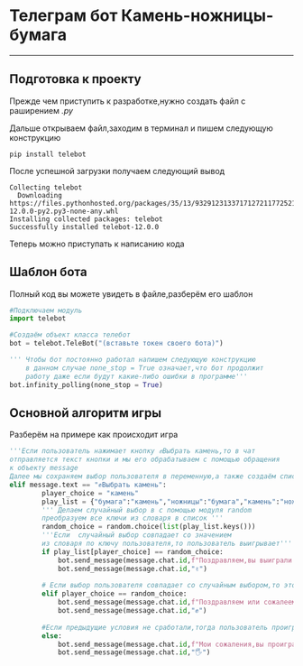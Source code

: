 # Телеграм бот Камень-ножницы-бумага
_____
## Подготовка к проекту
Прежде чем приступить к разработке,нужно создать файл с раширением *.py*

Дальше открываем файл,заходим в терминал и пишем следующую конструкцию

```
pip install telebot
```
После успешной загрузки получаем следующий вывод
```
Collecting telebot
  Downloading https://files.pythonhosted.org/packages/35/13/932912313371712721177252111742730293214/telebot-12.0.0-py2.py3-none-any.whl
Installing collected packages: telebot
Successfully installed telebot-12.0.0
```
Теперь можно приступать к написанию кода
## Шаблон бота
Полный код вы можете увидеть в файле,разберём его шаблон
``` python
#Подключаем модуль
import telebot

#Создаём объект класса телебот
bot = telebot.TeleBot("(вставьте токен своего бота)")

''' Чтобы бот постоянно работал напишем следующую конструкцию
    в данном случае none_stop = True означает,что бот продолжит
    работу даже если будут какие-либо ошибки в программе'''
bot.infinity_polling(none_stop = True)

```
## Основной алгоритм игры
Разберём на примере как происходит игра

```python
'''Если пользователь нажимает кнопку ✊Выбрать камень,то в чат
отправляется текст кнопки и мы его обрабатываем с помощью обращения
к объекту message
Далее мы сохраняем выбор пользователя в переменную,а также создаём список с выигрышными позициями'''
elif message.text == "✊Выбрать камень":
        player_choiсe = "камень"
        play_list = {"бумага":"камень","ножницы":"бумага","камень":"ножницы"}
        ''' Делаем случайный выбор в с помощью модуля random
        преобразуем все ключи из словаря в список '''
        random_choice = random.choice(list(play_list.keys()))
        '''Если  случайный выбор совпадает со значением
        из словаря по ключу пользователя,то пользователь выигрывает'''
        if play_list[player_choiсe] == random_choice:
            bot.send_message(message.chat.id,f"Поздравляем,вы выиграли!\nБот выбрал - {random_choice}!✅")
            bot.send_message(message.chat.id,"✌️")
          
        # Если выбор пользователя совпадает со случайным выбором,то это ничья
        elif player_choiсe == random_choice:
            bot.send_message(message.chat.id,f"Поздравляем или сожалеем?У вас ничья!\nБот тоже выбрал - {random_choice}!🤷")
            bot.send_message(message.chat.id,"✊")
        
        #Если предыдущие условия не сработали,тогда пользователь проиграл
        else:
            bot.send_message(message.chat.id,f"Мои сожаления,вы проиграли!\nБот выбрал - {random_choice}!❌")
            bot.send_message(message.chat.id,"🖐️")
```

